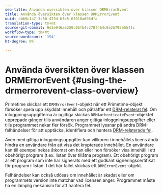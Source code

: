```yaml
---
seo-title: Använda översikten över klassen DRMErrorEvent
title: Använda översikten över klassen DRMErrorEvent
uuid: cbb9c1a7-3c50-479d-b7e5-63010a696dfa
translation-type: tm+mt
source-git-commit: 9d2e046ae259c05fb4c278f464c9a26795e554fc
workflow-type: tm+mt
source-wordcount: '194'
ht-degree: 0%

---
```



# Använda översikten över klassen DRMErrorEvent {#using-the-drmerrorevent-class-overview}

Primetime skickar ett `DRMErrorEvent`-objekt när ett Primetime-objekt försöker spela upp skyddat innehåll och påträffar ett [DRM-relaterat fel](https://help.adobe.com/en_US/primetime/drm/index.html#reference-DRM_Client_Error_Messages). Om inloggningsuppgifterna är ogiltiga skickas `DRMAuthenticateEvent`-objektet upprepade gånger tills användaren anger giltiga inloggningsuppgifter eller tills programmet nekar fler försök. Programmet lyssnar på andra DRM-felhändelser för att upptäcka, identifiera och hantera [DRM-relaterade fel](https://help.adobe.com/en_US/primetime/drm/index.html#reference-DRM_Client_Error_Messages).

Även med giltiga inloggningsuppgifter kan villkoren i innehållets licens ändå hindra en användare från att visa det krypterade innehållet. En användare kan till exempel nekas åtkomst om han eller hon försöker visa innehåll i ett obehörigt program (t.ex. listan över tillåtna program). Ett obehörigt program är ett program som inte har signerats med ett godkänt signeringscertifikat för program i listan. I det här fallet skickas ett `DRMErrorEvent`-objekt.

Felhändelser kan också utlösas om innehållet är skadat eller om programmets version inte matchar vad licensen anger. Programmet måste ha en lämplig mekanism för att hantera fel.
